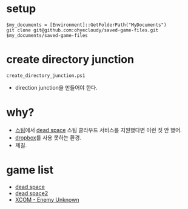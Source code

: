 # setup
    $my_documents = [Environment]::GetFolderPath("MyDocuments")
    git clone git@github.com:ohyecloudy/saved-game-files.git $my_documents/saved-game-files

# create directory junction
    create_directory_junction.ps1

* direction junction을 만들어야 한다.

# why?
* [스팀](http://store.steampowered.com/)에서 [dead space](http://store.steampowered.com/app/17470/) 스팀 클라우드 서비스를 지원했다면 이런 짓 안 했어.
* [dropbox](http://www.dropbox.com/)를 사용 못하는 환경.
* 제길.

# game list
* [dead space](http://store.steampowered.com/app/17470/)
* [dead space2](http://store.steampowered.com/app/47780/)
* [XCOM - Enemy Unknown](http://store.steampowered.com/app/200510/)
